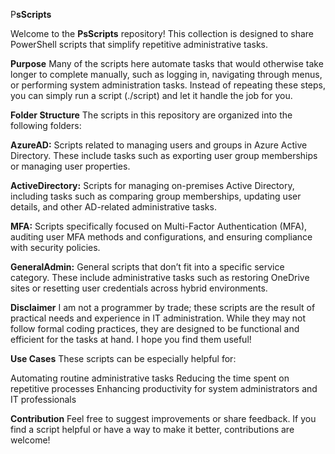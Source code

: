 P**sScripts**

Welcome to the **PsScripts** repository! This collection is designed to share PowerShell scripts that simplify repetitive administrative tasks.

**Purpose**
Many of the scripts here automate tasks that would otherwise take longer to complete manually, such as logging in, navigating through menus, or performing system administration tasks. Instead of repeating these steps, you can simply run a script (./script) and let it handle the job for you.

**Folder Structure**
The scripts in this repository are organized into the following folders:

**AzureAD:**
Scripts related to managing users and groups in Azure Active Directory. These include tasks such as exporting user group memberships or managing user properties.

**ActiveDirectory:**
Scripts for managing on-premises Active Directory, including tasks such as comparing group memberships, updating user details, and other AD-related administrative tasks.

**MFA:**
Scripts specifically focused on Multi-Factor Authentication (MFA), auditing user MFA methods and configurations, and ensuring compliance with security policies.

**GeneralAdmin:**
General scripts that don’t fit into a specific service category. These include administrative tasks such as restoring OneDrive sites or resetting user credentials across hybrid environments.

**Disclaimer**
I am not a programmer by trade; these scripts are the result of practical needs and experience in IT administration. While they may not follow formal coding practices, they are designed to be functional and efficient for the tasks at hand. I hope you find them useful!

**Use Cases**
These scripts can be especially helpful for:

Automating routine administrative tasks
Reducing the time spent on repetitive processes
Enhancing productivity for system administrators and IT professionals

**Contribution**
Feel free to suggest improvements or share feedback. If you find a script helpful or have a way to make it better, contributions are welcome!
